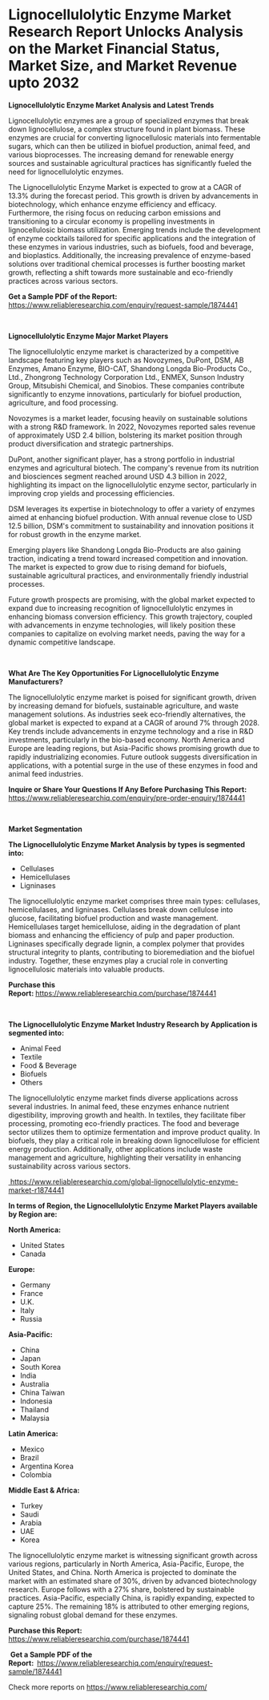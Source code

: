 <p><h1>Lignocellulolytic Enzyme Market Research Report Unlocks Analysis on the Market Financial Status, Market Size, and Market Revenue upto 2032</h1></p><p><strong>Lignocellulolytic Enzyme Market Analysis and Latest Trends</strong></p>
<p><p>Lignocellulolytic enzymes are a group of specialized enzymes that break down lignocellulose, a complex structure found in plant biomass. These enzymes are crucial for converting lignocellulosic materials into fermentable sugars, which can then be utilized in biofuel production, animal feed, and various bioprocesses. The increasing demand for renewable energy sources and sustainable agricultural practices has significantly fueled the need for lignocellulolytic enzymes.</p><p>The Lignocellulolytic Enzyme Market is expected to grow at a CAGR of 13.3% during the forecast period. This growth is driven by advancements in biotechnology, which enhance enzyme efficiency and efficacy. Furthermore, the rising focus on reducing carbon emissions and transitioning to a circular economy is propelling investments in lignocellulosic biomass utilization. Emerging trends include the development of enzyme cocktails tailored for specific applications and the integration of these enzymes in various industries, such as biofuels, food and beverage, and bioplastics. Additionally, the increasing prevalence of enzyme-based solutions over traditional chemical processes is further boosting market growth, reflecting a shift towards more sustainable and eco-friendly practices across various sectors.</p></p>
<p><strong>Get a Sample PDF of the Report:&nbsp;</strong> <a href="https://www.reliableresearchiq.com/enquiry/request-sample/1874441?utm_campaign=2144&utm_medium=2&utm_source=Github&utm_content=ia&utm_term=04022025&utm_id=lignocellulolytic-enzyme">https://www.reliableresearchiq.com/enquiry/request-sample/1874441</a></p>
<p>&nbsp;</p>
<p><strong>Lignocellulolytic Enzyme Major Market Players</strong></p>
<p><p>The lignocellulolytic enzyme market is characterized by a competitive landscape featuring key players such as Novozymes, DuPont, DSM, AB Enzymes, Amano Enzyme, BIO-CAT, Shandong Longda Bio-Products Co., Ltd., Zhongrong Technology Corporation Ltd., ENMEX, Sunson Industry Group, Mitsubishi Chemical, and Sinobios. These companies contribute significantly to enzyme innovations, particularly for biofuel production, agriculture, and food processing.</p><p>Novozymes is a market leader, focusing heavily on sustainable solutions with a strong R&D framework. In 2022, Novozymes reported sales revenue of approximately USD 2.4 billion, bolstering its market position through product diversification and strategic partnerships.</p><p>DuPont, another significant player, has a strong portfolio in industrial enzymes and agricultural biotech. The company's revenue from its nutrition and biosciences segment reached around USD 4.3 billion in 2022, highlighting its impact on the lignocellulolytic enzyme sector, particularly in improving crop yields and processing efficiencies.</p><p>DSM leverages its expertise in biotechnology to offer a variety of enzymes aimed at enhancing biofuel production. With annual revenue close to USD 12.5 billion, DSM's commitment to sustainability and innovation positions it for robust growth in the enzyme market.</p><p>Emerging players like Shandong Longda Bio-Products are also gaining traction, indicating a trend toward increased competition and innovation. The market is expected to grow due to rising demand for biofuels, sustainable agricultural practices, and environmentally friendly industrial processes.</p><p>Future growth prospects are promising, with the global market expected to expand due to increasing recognition of lignocellulolytic enzymes in enhancing biomass conversion efficiency. This growth trajectory, coupled with advancements in enzyme technologies, will likely position these companies to capitalize on evolving market needs, paving the way for a dynamic competitive landscape.</p></p>
<p>&nbsp;</p>
<p><strong>What Are The Key Opportunities For Lignocellulolytic Enzyme Manufacturers?</strong></p>
<p><p>The lignocellulolytic enzyme market is poised for significant growth, driven by increasing demand for biofuels, sustainable agriculture, and waste management solutions. As industries seek eco-friendly alternatives, the global market is expected to expand at a CAGR of around 7% through 2028. Key trends include advancements in enzyme technology and a rise in R&D investments, particularly in the bio-based economy. North America and Europe are leading regions, but Asia-Pacific shows promising growth due to rapidly industrializing economies. Future outlook suggests diversification in applications, with a potential surge in the use of these enzymes in food and animal feed industries.</p></p>
<p><strong>Inquire or Share Your Questions If Any Before Purchasing This Report:</strong> <a href="https://www.reliableresearchiq.com/enquiry/pre-order-enquiry/1874441?utm_campaign=2144&utm_medium=2&utm_source=Github&utm_content=ia&utm_term=04022025&utm_id=lignocellulolytic-enzyme">https://www.reliableresearchiq.com/enquiry/pre-order-enquiry/1874441</a></p>
<p>&nbsp;</p>
<p><strong>Market Segmentation</strong></p>
<p><strong>The Lignocellulolytic Enzyme Market Analysis by types is segmented into:</strong></p>
<p><ul><li>Cellulases</li><li>Hemicellulases</li><li>Ligninases</li></ul></p>
<p><p>The lignocellulolytic enzyme market comprises three main types: cellulases, hemicellulases, and ligninases. Cellulases break down cellulose into glucose, facilitating biofuel production and waste management. Hemicellulases target hemicellulose, aiding in the degradation of plant biomass and enhancing the efficiency of pulp and paper production. Ligninases specifically degrade lignin, a complex polymer that provides structural integrity to plants, contributing to bioremediation and the biofuel industry. Together, these enzymes play a crucial role in converting lignocellulosic materials into valuable products.</p></p>
<p><strong>Purchase this Report:&nbsp;</strong><a href="https://www.reliableresearchiq.com/purchase/1874441?utm_campaign=2144&utm_medium=2&utm_source=Github&utm_content=ia&utm_term=04022025&utm_id=lignocellulolytic-enzyme">https://www.reliableresearchiq.com/purchase/1874441</a></p>
<p>&nbsp;</p>
<p><strong>The Lignocellulolytic Enzyme Market Industry Research by Application is segmented into:</strong></p>
<p><ul><li>Animal Feed</li><li>Textile</li><li>Food & Beverage</li><li>Biofuels</li><li>Others</li></ul></p>
<p><p>The lignocellulolytic enzyme market finds diverse applications across several industries. In animal feed, these enzymes enhance nutrient digestibility, improving growth and health. In textiles, they facilitate fiber processing, promoting eco-friendly practices. The food and beverage sector utilizes them to optimize fermentation and improve product quality. In biofuels, they play a critical role in breaking down lignocellulose for efficient energy production. Additionally, other applications include waste management and agriculture, highlighting their versatility in enhancing sustainability across various sectors.</p></p>
<p><a href="https://www.reliableresearchiq.com/global-lignocellulolytic-enzyme-market-r1874441?utm_campaign=2144&utm_medium=2&utm_source=Github&utm_content=ia&utm_term=04022025&utm_id=lignocellulolytic-enzyme">&nbsp;https://www.reliableresearchiq.com/global-lignocellulolytic-enzyme-market-r1874441</a></p>
<p><strong>In terms of Region, the Lignocellulolytic Enzyme Market Players available by Region are:</strong></p>
<p>
    <p> <strong> North America: </strong>
        <ul>
            <li>United States</li>
            <li>Canada</li>
        </ul>
        </p> 
    <p> <strong> Europe: </strong>
        <ul>
            <li>Germany</li>
            <li>France</li>
            <li>U.K.</li>
            <li>Italy</li>
            <li>Russia</li>
        </ul>
        </p> 
    <p> <strong> Asia-Pacific: </strong>
        <ul>
            <li>China</li>
            <li>Japan</li>
            <li>South Korea</li>
            <li>India</li>
            <li>Australia</li>
            <li>China Taiwan</li>
            <li>Indonesia</li>
            <li>Thailand</li>
            <li>Malaysia</li>
        </ul>
        </p> 
    <p> <strong> Latin America: </strong>
        <ul>
            <li>Mexico</li>
            <li>Brazil</li>
            <li>Argentina Korea</li>
            <li>Colombia</li>
        </ul>
        </p> 
    <p> <strong> Middle East & Africa: </strong>
        <ul>
            <li>Turkey</li>
            <li>Saudi</li>
            <li>Arabia</li>
            <li>UAE</li>
            <li>Korea</li>
        </ul>
    </p>
    </p>
<p><p>The lignocellulolytic enzyme market is witnessing significant growth across various regions, particularly in North America, Asia-Pacific, Europe, the United States, and China. North America is projected to dominate the market with an estimated share of 30%, driven by advanced biotechnology research. Europe follows with a 27% share, bolstered by sustainable practices. Asia-Pacific, especially China, is rapidly expanding, expected to capture 25%. The remaining 18% is attributed to other emerging regions, signaling robust global demand for these enzymes.</p></p>
<p><strong>Purchase this Report: </strong><a href="https://www.reliableresearchiq.com/purchase/1874441?utm_campaign=2144&utm_medium=2&utm_source=Github&utm_content=ia&utm_term=04022025&utm_id=lignocellulolytic-enzyme">https://www.reliableresearchiq.com/purchase/1874441</a></p>
<p>&nbsp;<strong>Get a Sample PDF of the Report:&nbsp;&nbsp;</strong><a href="https://www.reliableresearchiq.com/enquiry/request-sample/1874441?utm_campaign=2144&utm_medium=2&utm_source=Github&utm_content=ia&utm_term=04022025&utm_id=lignocellulolytic-enzyme">https://www.reliableresearchiq.com/enquiry/request-sample/1874441</a></p>
<p><strong></strong></p>
<p>Check more reports on <a href="https://www.reliableresearchiq.com/?utm_campaign=2144&utm_medium=2&utm_source=Github&utm_content=ia&utm_term=04022025&utm_id=lignocellulolytic-enzyme">https://www.reliableresearchiq.com/</a></p>